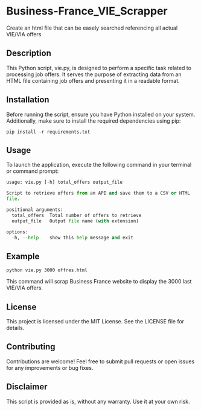 # Business-France_VIE_Scrapper
 Create an html file that can be easely searched referencing all actual VIE/VIA offers

## Description
This Python script, vie.py, is designed to perform a specific task related to processing job offers. It serves the purpose of extracting data from an HTML file containing job offers and presenting it in a readable format.

## Installation
Before running the script, ensure you have Python installed on your system. Additionally, make sure to install the required dependencies using pip:

```pip install -r requirements.txt```

## Usage
To launch the application, execute the following command in your terminal or command prompt:

```python .\vie.py -h       
usage: vie.py [-h] total_offers output_file

Script to retrieve offers from an API and save them to a CSV or HTML     
file.

positional arguments:
  total_offers  Total number of offers to retrieve
  output_file   Output file name (with extension)

options:
  -h, --help    show this help message and exit
```

## Example
```
python vie.py 3000 offres.html
```
This command will scrap Business France website to display the 3000 last VIE/VIA offers.

## License
This project is licensed under the MIT License. See the LICENSE file for details.

## Contributing
Contributions are welcome! Feel free to submit pull requests or open issues for any improvements or bug fixes.

## Disclaimer
This script is provided as is, without any warranty. Use it at your own risk.
